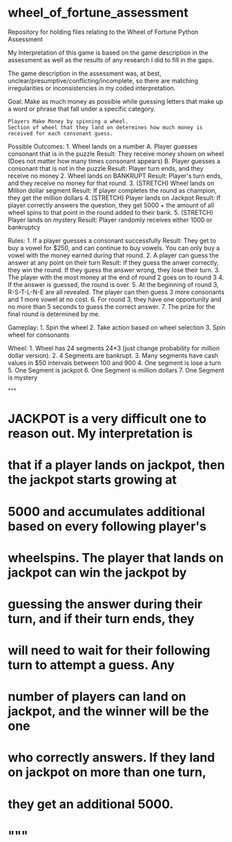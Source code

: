 # wheel_of_fortune_assessment
Repository for holding files relating to the Wheel of Fortune Python Assessment

My Interpretation of this game is based on the game description in the assessment as well 
as the results of any research I did to fill in the gaps. 

The game description in the assessment was, at best, unclear/presumptive/conflicting/incomplete, so
there are matching irregularities or inconsistencies in my coded interpretation. 

Goal:
    Make as much money as possible while guessing letters that make up a word or phrase that fall under a 
    specific category. 
    
    Players Make Money by spinning a wheel. 
    Section of wheel that they land on determines how much money is received for each consonant guess.
    
Possible Outcomes:
    1. Wheel lands on a number
        A. Player guesses consonant that is in the puzzle
            Result: They receive money shown on wheel
                (Does not matter how many times consonant appears)
        B. Player guesses a consonant that is not in the puzzle
            Result: Player turn ends, and they receive no money
    2. Wheel lands on BANKRUPT
        Result: Player's turn ends, and they receive no money for that round. 
    3. (STRETCH) Wheel lands on Million dollar segment
            Result: If player completes the round as champion, they get the million dollars
    4. (STRETCH) Player lands on Jackpot
            Result: If player correctly answers the question, they get 5000 + the amount of all wheel spins
            to that point in the round added to their bank.
    5. (STRETCH) Player lands on mystery
            Result: Player randomly receives either 1000 or bankruptcy
            
Rules:
    1. If a player guesses a consonant successfully
        Result: They get to buy a vowel for $250, and can continue to buy vowels.
        You can only buy a vowel with the money earned during that round.
    2. A player can guess the answer at any point on their turn
        Result: If they guess the anwer correctly, they win the round. 
                If they guess the answer wrong, they lose their turn.
    3. The player with the most money at the end of round 2 goes on to round 3
    4. If the answer is guessed, the round is over.
    5. At the beginning of round 3, R-S-T-L-N-E are all revealed. The player can then guess 3 more consonants and 1 more vowel at no cost.
    6. For round 3, they have one opportunity and no more than 5 seconds to guess the correct answer.
    7. The prize for the final round is determined by me.
    
Gameplay:
    1. Spin the wheel
    2. Take action based on wheel selection
    3. Spin wheel for consonants
    
Wheel:
    1. Wheel has 24 segments 24*3 (just change probability for million dollar version).
    2. 4 Segments are bankrupt.
    3. Many segments have cash values in $50 intervals between 100 and 900
    4. One segment is lose a turn
    5. One Segment is jackpot
    6. One Segment is million dollars
    7. One Segment is mystery
   
   
   """
#         JACKPOT is a very difficult one to reason out. My interpretation is
#         that if a player lands on jackpot, then the jackpot starts growing at
#         5000 and accumulates additional based on every following player's
#         wheelspins. The player that lands on jackpot can win the jackpot by 
#         guessing the answer during their turn, and if their turn ends, they
#         will need to wait for their following turn to attempt a guess. Any 
#         number of players can land on jackpot, and the winner will be the one
#         who correctly answers. If they land on jackpot on more than one turn, 
#         they get an additional 5000.
#         """